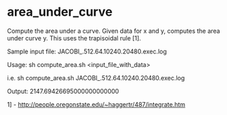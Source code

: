 area_under_curve
================

Compute the area under a curve. Given data for x and y, computes the area under curve y.
This uses the trapisoidal rule [1].

Sample input file: JACOBI_.512.64.10240.20480.exec.log

Usage:
sh compute_area.sh <input_file_with_data>

i.e.
sh compute_area.sh JACOBI_.512.64.10240.20480.exec.log

Output:
2147.69426695000000000000


 1] - http://people.oregonstate.edu/~haggertr/487/integrate.htm
